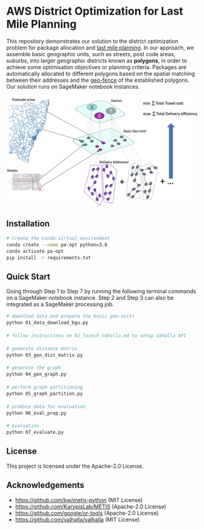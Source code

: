 # AWS District Optimization for Last Mile Planning

This repository demonstrates our solution to the district optimization problem for package allocation and [last mile planning](https://en.wikipedia.org/wiki/Last_mile_(transportation)). In our approach, we assemble basic geographic units, such as streets, post code areas, suburbs, into larger geographic districts known as **polygons**, in order to achieve some optimisation objectives or planning criteria. Packages are automatically allocated to different polygons based on the spatial matching between their addresses and the [geo-fence](https://en.wikipedia.org/wiki/Geo-fence) of the established polygons. Our solution runs on SageMaker notebook instances.

![](districting.png)

## Installation

```bash
# Create the conda virtual environment
conda create --name pa-opt python=3.8
conda activate pa-opt
pip install -r requirements.txt
```

## Quick Start
Going through Step 1 to Step 7 by running the following terminal commands on a SageMaker notebook instance. Step 2 and Step 3 can also be integrated as a SageMaker processing job.
```bash
# download data and prepare the basic geo-units
python 01_data_download_bgu.py

# follow instructions on 02_launch_vahalla.md to setup Vahalla API

# generate distance matrix
python 03_gen_dist_matrix.py

# generate the graph
python 04_gen_graph.py

# perform graph partitioning
python 05_graph_partition.py

# produce data for evaluation
python 06_eval_prep.py

# evaluation
python 07_evaluate.py
```

## License
This project is licensed under the Apache-2.0 License.

## Acknowledgements
* https://github.com/kw/metis-python (MIT License)
* https://github.com/KarypisLab/METIS (Apache-2.0 License)
* https://github.com/google/or-tools (Apache-2.0 License)
* https://github.com/valhalla/valhalla (MIT License)
